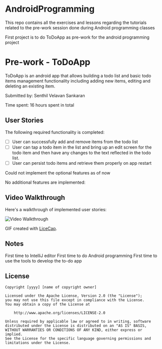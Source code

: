 # AndroidProgramming
This repo contains all the exercises and lessons regarding the tutorials related to the pre-work session done during Android programming classes

First project is to do ToDoApp as pre-work for the android programming project


# Pre-work - ToDoApp

ToDoApp is an android app that allows building a todo list and basic todo items management functionality including adding new items, editing and deleting an existing item.

Submitted by: Senthil Velavan Sankaran

Time spent: 16 hours spent in total

## User Stories

The following required functionality is completed:

 * [ ] User can successfully add and remove items from the todo list
 * [ ] User can tap a todo item in the list and bring up an edit screen for the todo item and then have any changes to the text reflected in the todo list.
 * [ ] User can persist todo items and retrieve them properly on app restart

Could not implement the optional features as of now

No additional features are implemented:


## Video Walkthrough 

Here's a walkthrough of implemented user stories:

<img src='http://i.imgur.com/NQPsYf4' title='Video Walkthrough' width='' alt='Video Walkthrough' />

GIF created with [LiceCap](http://www.cockos.com/licecap/).

## Notes

First time to IntelliJ editor
First time to do Android programming
First time to use the tools to develop the to-do app

## License

    Copyright [yyyy] [name of copyright owner]

    Licensed under the Apache License, Version 2.0 (the "License");
    you may not use this file except in compliance with the License.
    You may obtain a copy of the License at

        http://www.apache.org/licenses/LICENSE-2.0

    Unless required by applicable law or agreed to in writing, software
    distributed under the License is distributed on an "AS IS" BASIS,
    WITHOUT WARRANTIES OR CONDITIONS OF ANY KIND, either express or implied.
    See the License for the specific language governing permissions and
    limitations under the License.
